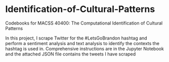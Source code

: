 # Identification-of-Cultural-Patterns
Codebooks for MACSS 40400: The Computational Identification of Cultural Patterns

In this project, I scrape Twitter for the #LetsGoBrandon hashtag and perform a sentiment analysis and text analysis to identify the contexts the hashtag is used in.
Comprehensive instructions are in the Jupyter Notebook and the attached JSON file contains the tweets I have scraped
